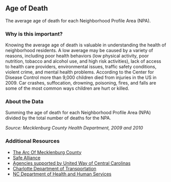 ## Age of Death
The average age of death for each Neighborhood Profile Area (NPA).

### Why is this important?
Knowing the average age of death is valuable in understanding the health of neighborhood residents.  A low average may be caused by a variety of reasons, including poor health behaviors (low physical activity, poor nutrition, tobacco and alcohol use, and high risk activities), lack of access to health care providers, environmental issues, traffic safety conditions, violent crime, and mental health problems. According to the Center for Disease Control more than 9,000 children died from injuries in the US in 2009. Car crashes, suffocation, drowning, poisoning, fires, and falls are some of the most common ways children are hurt or killed.

### About the Data
Summing the age of death for each Neighborhood Profile Area (NPA) divided by the total number of deaths for the NPA.

_Source: Mecklenburg County Health Department, 2009 and 2010_

### Additional Resources
+ [The Arc Of Mecklenburg County](http://www.arcmeck.org/family_support.html)
+ [Safe Alliance](http://www.safealliance.org/)
+ [Agencies supported by United Way of Central Carolinas](http://www.uwcentralcarolinas.org/who-we-help/agency-list)
+ [Charlotte Department of Transportation](http://charmeck.org/city/charlotte/Transportation/Traffic/Pages/home.aspx)
+ [NC Department of Health and Human Services](http://www.ncdhhs.gov/dss/stats/)
